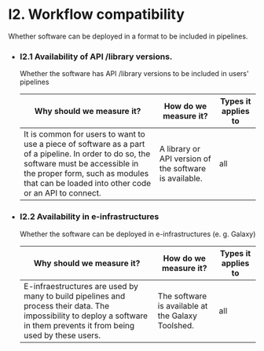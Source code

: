 # I2. Workflow compatibility 

 Whether software can be deployed in a format to be included in pipelines.

- ### I2.1 Availability of API /library versions.

    Whether the software has API /library versions to be included in users' pipelines 
  
    | Why should we measure it?  | How do we measure it? | Types it applies to  |
    |----------------------------|-----------------------|----------------------|
    |  It is common for users to want to use a piece of software as a part of a pipeline. In order to do so, the software must be accessible in the proper form, such as modules that can be loaded into other code or an API to connect.  | A library or API version of the software is available.  | all | 
   
- ### I2.2 Availability in e-infrastructures 

    Whether the software can be deployed in e-infrastructures (e. g. Galaxy) 

    | Why should we measure it?  | How do we measure it? | Types it applies to  |
    |----------------------------|-----------------------|----------------------|
    |  E-infraestructures are used by many to build pipelines and process their data. The impossibility to deploy a software in them prevents it from being used by these users. | The software is available at the Galaxy Toolshed.  | all |
